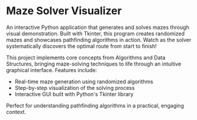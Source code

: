# Maze Solver Visualizer

An interactive Python application that generates and solves mazes through visual demonstration.
Built with Tkinter, this program creates randomized mazes and showcases pathfinding algorithms in
action. Watch as the solver systematically discovers the optimal route from start to finish!

This project implements core concepts from Algorithms and Data Structures, bringing maze-solving
techniques to life through an intuitive graphical interface. Features include:

- Real-time maze generation using randomized algorithms
- Step-by-step visualization of the solving process
- Interactive GUI built with Python's Tkinter library

Perfect for understanding pathfinding algorithms in a practical, engaging context.

